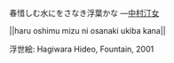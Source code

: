 春惜しむ水にをさなき浮葉かな
—[中村汀女](https://ja.wikipedia.org/wiki/中村汀女)

||haru oshimu mizu ni osanaki ukiba kana||

浮世絵: Hagiwara Hideo, Fountain, 2001
